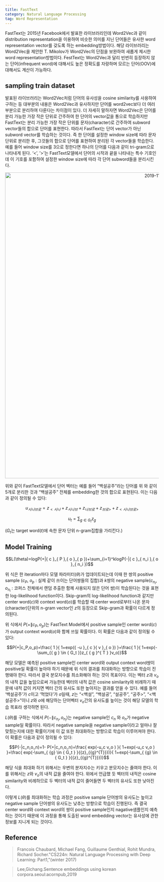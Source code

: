 ```yaml
---
title: FastText
category: Natural Language Processing
tag: Word Representation
---
```


FastText는 2015년 Facebook에서 발표한 라이브러리인데 Word2Vec과 같이 distribution representation을 이용하여 비슷한 의미를 지닌 단어들은 유사한 word representation vector를 갖도록 하는 embedding방법이다. 해당 라이브러리는 Word2Vec을 제안한 T. Mikolov가 Word2Vec의 단점을 보완하여 새롭게 제시한 word representation방법이다. FestText는 Word2Vec과 달리 빈번히 등장하지 않는 단어(infrequent word)에 대해서도 높은 정확도를 자랑하며 모르는 단어(OOV)에 대해서도 계산이 가능하다. 

## sampling train dataset

발표된 라이브러리는 Word2Vec처럼 단어의 유사성을 cosine similarity를 사용하여 구하는 등 대부분의 내용은 Word2Vec과 유사하지만 단어를 word2vec보다 더 여러 부분으로 분리하여 다룬다는 차이점이 있다. 더 자세히 말하자면 Word2Vec은 단어를 분리 가능한 가장 작은 단위로 간주하여 한 단어의 vector값을 통으로 학습하지만 FastText는 분리 가능한 가장 작은 단위를 문자(character)로 간주하여 subword vector들의 합으로 단어를 표현한다. 따라서 FastText는 단어 vector가 아닌 subword vector를 학습하는 것이다. 즉 한 단어를 설정한 window size에 따라 문자 단위로 분리한 후, 그것들의 합으로 단어를 표현하여 분리된 각 vector들을 학습한다. 예를 들어 window size를 3으로 정한다면 하나의 단어를 다음과 같이 tri-gram으로 나타내게 된다. ‘<’, ’>’는 FastText모델에서 단어의 시작과 끝을 나타내는 특수 기호인데 이 기호를 포함하여 설정한 window size에 따라 각 단어 subword들을 분리시킨다.

<center><img width="1000" alt="2019-11-06 (13)" src="https://user-images.githubusercontent.com/53667002/68296579-480d7980-00d8-11ea-870a-8c811a8654df.png"></center>

위와 같이 FastText모델에서 단어 벡터는 예를 들어 “백설공주”라는 단어를 위 와 같이 5개로 분리한 것과 “백설공주” 전체를 embedding한 것의 합으로 표현된다. 이는 다음과 같이 정의될 수 있다:

$${ u }_{ 시나브로 }={ z }_{ <시나 }+{ z }_{ 시나브 }+{ z }_{ 나브로 }+{ z }_{ 브로> }+{ z }_{ <시나브로> }$$

$$u_t=\sum_{ {g} \in { G_t } }{z_g}$$ 

($G_t$는 target word($t$)에 속한 문자 단위 n-gram집합을 가리킨다.)

## Model Training

$$L(\theta)=logP⁡(+|{ c }_{ P },{ o }_{ p })+\sum_{i=1}^klogP⁡(-|{ c }_{ n_i },{ o }_{ n_i })$$ 

위 식은 한 iteration마다 모델 파라미터($\theta$)가 업데이트되는데 이때 한 쌍의 positive sample ($c_P$, $o_p$ : 실제 같이 쓰이는 단어쌍들의 집합)과 $k$쌍의 negative sample($c_{n_i}$, $o_{n_i}$ : 코퍼스 전체에서 랜덤 추출한 함께 사용되지 않은 단어 쌍)이 학습된다는 것을 표현한 log-likelihood function이다. Skip-gram의 log-likelihood function과 같지만 center word($c$)와 context word($o$)를 학습할 때 center word로부터 나온 문자(character)단위의 n-gram vector인 $z$의 등장으로 Skip-gram과 확률이 다르게 정의된다. 

위 식에서 $P(+\|c_P,o_p)$는 FastText Model에서 positive sample인 center word($c$)가 output context word($o$)와 함께 쓰일 확률이다. 이 확률은 다음과 같이 정의될 수 있다:

$$P(+|c_P,o_p)=\frac{ 1 }{ 1+exp⁡({ -u }_{ c }{ v }_{ o }) }=\frac{ 1 }{ 1+exp⁡(-\sum_{{ g } \in { G_t }}z_{ { g }^{ T } }v_o)}$$

해당 모델은 예측된 positive sample인 center word와 output context word쌍이 positive일 확률이 높아야 하기 때문에 위 식의 결과를 최대화하는 방향으로 학습이 진행돼야 한다. 따라서 결국 분모지수를 최소화해야 하는 것이 목표이다. 이는 벡터 $z$과 $v_o$의 내적 값을 높임으로써 가능한데 벡터의 내적 값은 cosine similarity와 비례하기 때문에 내적 값이 커지면 벡터 간의 유사도 또한 높아지는 결과를 얻을 수 있다. 예를 들어 ‘백설공주’가 $c$이고 ‘먹었다’가 $o$일때, $z$는 “<백설”, “백설공”, “설공주”, “공주>”, “<백설공주>”이니 $z$와 $o$에 해당하는 단어벡터 $v_o$간의 유사도를 높이는 것이 해당 모델의 학습 목표라 생각하면 된다. 

$L(\theta)$를 구하는 식에서 $P⁡(-\| c_{n_i},o_{n_i})$는 negative sample인 $c_n$ 와 $o_n$가 negative sample일 확률이다. 따라서 negative sample을 negative sample이라고 얼마나 잘 맞췄는지에 대한 확률이기에 이 값 또한 최대화하는 방향으로 학습이 이루어져야 한다. 이 확률은 다음과 같이 정의될 수 있다:

$$P(-|c_n,o_n)=1- P(+|c_n,o_n)=\frac{ exp⁡(-u_c v_o ) }{ 1+exp⁡(-u_c v_o ) }=\frac{ exp(-\sum_{ {g} \in { G_t } }{{z}_{{g}^{T}}})}{ 1+exp(-\sum_{ {g} \in { G_t } }{{z}_{{g}^{T}}})}$$

해당 식을 최대화 하기 위해서는 우변의 분자지수는 키우고 분모지수는 줄여야 한다. 이를 위해서는 $z$와 $v_o$의 내적 값을 줄여야 한다. 위에서 언급했 듯 벡터의 내적은 cosine similarity와 비례하므로 두 벡터의 내적 값이 줄어들면 두 벡터의 유사도 또한 낮아진다. 

이렇게 $L(\theta)$를 최대화하는 학습 과정은 positive sample 단어쌍의 유사도는 높이고 negative sample 단어쌍의 유사도는 낮추는 방향으로 학습이 진행된다. 즉 결국 center word와 context word의 쌍이 positive sample인지 nagative샘플인지 예측하는 것이기 때문에 이 과정을 통해 도출된 word embedding vector는 유사성에 관한 정보를 지니게 되는 것이다.

## Reference

> Francois Chaubard, Michael Fang, Guillaume Genthial, Rohit Mundra, Richard Socher."CS224n: Natural Language Processing with Deep Learning: Part1,"(winter 2017)

> Lee,Gichang.Sentence embeddings using korean corpora.seoul:acornpub,2019
